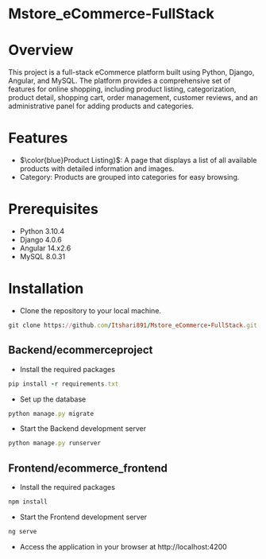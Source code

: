 # Mstore_eCommerce-FullStack
# Overview
This project is a full-stack eCommerce platform built using Python, Django, Angular, and MySQL. 
The platform provides a comprehensive set of features for online shopping, including product listing, categorization,
product detail, shopping cart, order management, customer reviews, and 
an administrative panel for adding products and categories.

# Features
 - $\color{blue}Product Listing}$:
 A page that displays a list of all available products with detailed information and images.
 - Category:
 Products are grouped into categories for easy browsing.

# Prerequisites
 - Python 3.10.4
 - Django 4.0.6
 - Angular 14.x2.6
 - MySQL 8.0.31

# Installation
 - Clone the repository to your local machine.
```rake
git clone https://github.com/Itshari891/Mstore_eCommerce-FullStack.git
```
## Backend/ecommerceproject

- Install the required packages
```rake
pip install -r requirements.txt
```
- Set up the database
```rake
python manage.py migrate
```
- Start the Backend development server
```rake
python manage.py runserver
```
## Frontend/ecommerce_frontend

- Install the required packages
```rake
npm install
```

- Start the Frontend development server
```rake
ng serve
```
- Access the application in your browser at http://localhost:4200


